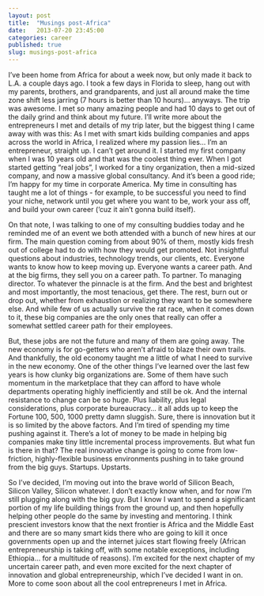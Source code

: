 ```yaml
---
layout: post
title:  "Musings post-Africa"
date:   2013-07-20 23:45:00
categories: career
published: true
slug: musings-post-africa
---
```


I’ve been home from Africa for about a week now, but only made it back to L.A. a couple days ago. I took a few days in Florida to sleep, hang out with my parents, brothers, and grandparents, and just all around make the time zone shift less jarring (7 hours is better than 10 hours)… anyways. The trip was awesome. I met so many amazing people and had 10 days to get out of the daily grind and think about my future. I’ll write more about the entrepreneurs I met and details of my trip later, but the biggest thing I came away with was this: As I met with smart kids building companies and apps across the world in Africa, I realized where my passion lies… I’m an entrepreneur, straight up. I can’t get around it. I started my first company when I was 10 years old and that was the coolest thing ever. When I got started getting “real jobs”, I worked for a tiny organization, then a mid-sized company, and now a massive global consultancy. And it’s been a good ride; I’m happy for my time in corporate America. My time in consulting has taught me a lot of things - for example, to be successful you need to find your niche, network until you get where you want to be, work your ass off, and build your own career (‘cuz it ain’t gonna build itself).

On that note, I was talking to one of my consulting buddies today and he reminded me of an event we both attended with a bunch of new hires at our firm. The main question coming from about 90% of them, mostly kids fresh out of college had to do with how they would get promoted. Not insightful questions about industries, technology trends, our clients, etc. Everyone wants to know how to keep moving up. Everyone wants a career path. And at the big firms, they sell you on a career path. To partner. To managing director. To whatever the pinnacle is at the firm. And the best and brightest and most importantly, the most tenacious, get there. The rest, burn out or drop out, whether from exhaustion or realizing they want to be somewhere else. And while few of us actually survive the rat race, when it comes down to it, these big companies are the only ones that really can offer a somewhat settled career path for their employees.

But, these jobs are not the future and many of them are going away. The new economy is for go-getters who aren’t afraid to blaze their own trails. And thankfully, the old economy taught me a little of what I need to survive in the new economy. One of the other things I’ve learned over the last few years is how clunky big organizations are. Some of them have such momentum in the marketplace that they can afford to have whole departments operating highly inefficiently and still be ok. And the internal resistance to change can be so huge. Plus liability, plus legal considerations, plus corporate bureaucracy… it all adds up to keep the Fortune 100, 500, 1000 pretty damn sluggish. Sure, there is innovation but it is so limited by the above factors. And I’m tired of spending my time pushing against it. There’s a lot of money to be made in helping big companies make tiny little incremental process improvements. But what fun is there in that? The real innovative change is going to come from low-friction, highly-flexible business environments pushing in to take ground from the big guys. Startups. Upstarts.

So I’ve decided, I’m moving out into the brave world of Silicon Beach, Silicon Valley, Silicon whatever. I don’t exactly know when, and for now I’m still plugging along with the big guy. But I know I want to spend a significant portion of my life building things from the ground up, and then hopefully helping other people do the same by investing and mentoring. I think prescient investors know that the next frontier is Africa and the Middle East and there are so many smart kids there who are going to kill it once governments open up and the internet juices start flowing freely (African entrepreneurship is taking off, with some notable exceptions, including Ethiopia… for a multitude of reasons). I’m excited for the next chapter of my uncertain career path, and even more excited for the next chapter of innovation and global entrepreneurship, which I’ve decided I want in on. More to come soon about all the cool entrepreneurs I met in Africa.
